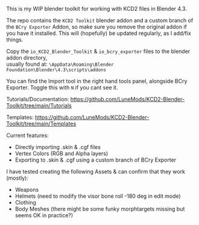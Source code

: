 This is my WIP blender toolkit for working with KCD2 files in Blender 4.3.

The repo contains the `KCD2 Toolkit` blender addon and a custom branch of the `BCry Exporter` Addon, so make sure you remove the original addon if you have it installed.
This will (hopefully) be updated regularly, as I add/fix things.

Copy the `io_KCD2_Blender_Toolkit` & `io_bcry_exporter` files to the blender addon directory, \
usually found at: `\AppData\Roaming\Blender Foundation\Blender\4.3\scripts\addons`

You can find the Import tool in the right hand tools panel, alongside BCry Exporter. Toggle this with `N` if you cant see it.

Tutorials/Documentation: https://github.com/LuneMods/KCD2-Blender-Toolkit/tree/main/Tutorials

Templates: https://github.com/LuneMods/KCD2-Blender-Toolkit/tree/main/Templates

Current features:
- Directly importing .skin & .cgf files
- Vertex Colors (RGB and Alpha layers)
- Exporting to .skin & .cgf using a custom branch of BCry Exporter

I have tested creating the following Assets & can confirm that they work (mostly):
- Weapons
- Helmets (need to modify the visor bone roll -180 deg in edit mode)
- Clothing
- Body Meshes (there might be some funky morphtargets missing but seems OK in practice?) 
